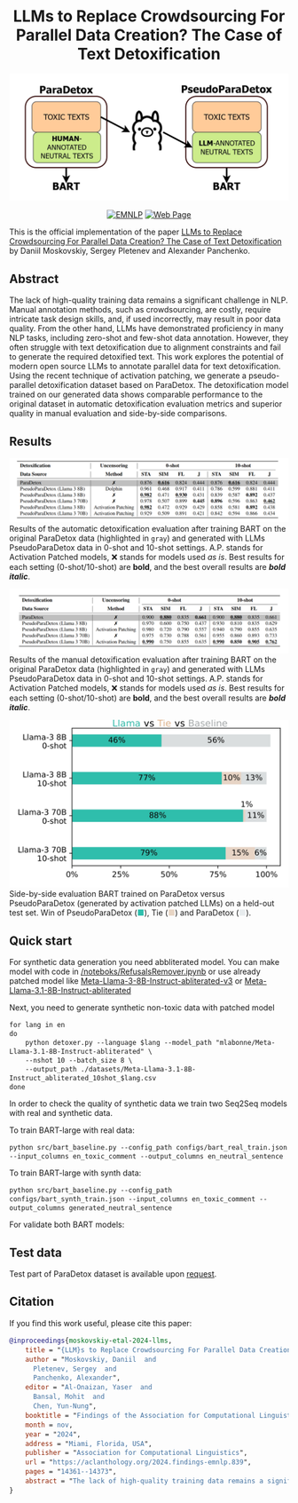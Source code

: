 <h1 align="center">LLMs to Replace Crowdsourcing For Parallel Data Creation? The Case of Text Detoxification</h1>


<div align="center">
<img src="static/images/illustration.drawio_page.jpg" alt="ImageTranscreation">

[![EMNLP](https://img.shields.io/badge/EMNLP-Findings%202024-b31b1b)](https://2024.emnlp.org)
[![Web Page](https://img.shields.io/badge/🌎-Website-blue.svg)](https://s-nlp.github.io/pseudoparadetox/)
</div>


This is the official implementation of the paper [LLMs to Replace Crowdsourcing For Parallel Data Creation? The Case of Text Detoxification](https://aclanthology.org/2024.findings-emnlp.839.pdf) by Daniil Moskovskiy, Sergey Pletenev and Alexander Panchenko.

## Abstract

The lack of high-quality training data remains a significant challenge in NLP. Manual annotation methods, such as crowdsourcing, are costly, require intricate task design skills, and, if used incorrectly, may result in poor data quality. From the other hand, LLMs have demonstrated proficiency in many NLP tasks, including zero-shot and few-shot data annotation. However, they often struggle with text detoxification due to alignment constraints and fail to generate the required detoxified text. This work explores the potential of modern open source LLMs to annotate parallel data for text detoxification. Using the recent technique of activation patching, we generate a pseudo-parallel detoxification dataset based on ParaDetox. The detoxification model trained on our generated data shows comparable performance to the original dataset in automatic detoxification evaluation metrics and superior quality in manual evaluation and side-by-side comparisons.

## Results

![table1](static/images/results_automatic.png)
Results of the automatic detoxification evaluation after training BART on the original ParaDetox data (highlighted in `gray`) and generated with LLMs PseudoParaDetox data in 0-shot and 10-shot settings. A.P. stands for Activation Patched models, ❌ stands for models used *as is*. Best results for each setting (0-shot/10-shot) are **bold**, and the best overall results are **_bold italic_**.

![table2](static/images/results_manual.png)
Results of the manual detoxification evaluation after training BART on the original ParaDetox data (highlighted in `gray`) and generated with LLMs PseudoParaDetox data in 0-shot and 10-shot settings. A.P. stands for Activation Patched models, ❌ stands for models used *as is*. Best results for each setting (0-shot/10-shot) are **bold**, and the best overall results are **_bold italic_**.

![sbs](static/images/llm_vs_baseline_plot_page.jpg)
Side-by-side evaluation BART trained on ParaDetox versus PseudoParaDetox (generated by activation patched LLMs) on a held-out test set. Win of PseudoParaDetox (<span style="color: #2FBEAD">■</span>), Tie (<span style="color: #E8D5C4">■</span>) and ParaDetox (<span style="color: #E8ECEE">■</span>).

## Quick start

For synthetic data generation you need abbliterated model. You can make model with code in [/noteboks/RefusalsRemover.ipynb](https://github.com/s-nlp/pseudoparadetox/blob/main/notebooks/RefusalsRemover.ipynb) or use already patched model like [
Meta-Llama-3-8B-Instruct-abliterated-v3](https://huggingface.co/failspy/Meta-Llama-3-8B-Instruct-abliterated-v3) or [Meta-Llama-3.1-8B-Instruct-abliterated](https://huggingface.co/mlabonne/Meta-Llama-3.1-8B-Instruct-abliterated)

Next, you need to generate synthetic non-toxic data with patched model

```console
for lang in en
do
    python detoxer.py --language $lang --model_path "mlabonne/Meta-Llama-3.1-8B-Instruct-abliterated" \
    --nshot 10 --batch_size 8 \
    --output_path ./datasets/Meta-Llama-3.1-8B-Instruct_abliterated_10shot_$lang.csv
done
```

In order to check the quality of synthetic data we train two Seq2Seq models with real and synthetic data.

To train BART-large with real data:
```console
python src/bart_baseline.py --config_path configs/bart_real_train.json --input_columns en_toxic_comment --output_columns en_neutral_sentence
```

To train BART-large with synth data:
```console
python src/bart_baseline.py --config_path configs/bart_synth_train.json --input_columns en_toxic_comment --output_columns generated_neutral_sentence
```

For validate both BART models:


## Test data

Test part of ParaDetox dataset is available upon [request](mailto:daniil.moskovskiy@skoltech.ru).

## Citation

If you find this work useful, please cite this paper:

```bibtex
@inproceedings{moskovskiy-etal-2024-llms,
    title = "{LLM}s to Replace Crowdsourcing For Parallel Data Creation? The Case of Text Detoxification",
    author = "Moskovskiy, Daniil  and
      Pletenev, Sergey  and
      Panchenko, Alexander",
    editor = "Al-Onaizan, Yaser  and
      Bansal, Mohit  and
      Chen, Yun-Nung",
    booktitle = "Findings of the Association for Computational Linguistics: EMNLP 2024",
    month = nov,
    year = "2024",
    address = "Miami, Florida, USA",
    publisher = "Association for Computational Linguistics",
    url = "https://aclanthology.org/2024.findings-emnlp.839",
    pages = "14361--14373",
    abstract = "The lack of high-quality training data remains a significant challenge in NLP. Manual annotation methods, such as crowdsourcing, are costly, require intricate task design skills, and, if used incorrectly, may result in poor data quality. From the other hand, LLMs have demonstrated proficiency in many NLP tasks, including zero-shot and few-shot data annotation. However, they often struggle with text detoxification due to alignment constraints and fail to generate the required detoxified text. This work explores the potential of modern open source LLMs to annotate parallel data for text detoxification. Using the recent technique of activation patching, we generate a pseudo-parallel detoxification dataset based on ParaDetox. The detoxification model trained on our generated data shows comparable performance to the original dataset in automatic detoxification evaluation metrics and superior quality in manual evaluation and side-by-side comparisons.",
}
```